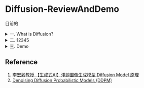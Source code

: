 # Diffusion-ReviewAndDemo
目前的

<details>
<summary>一. What is Diffusion?</summary>

</details>

<details>
<summary>二. 12345</summary>

</details>

<details>
<summary>三. Demo</summary>
  
</details>


## Reference
1. [李宏毅教授 【生成式AI】淺談圖像生成模型 Diffusion Model 原理](https://www.youtube.com/watch?v=azBugJzmz-o&t=38s)
2. [Denoising Diffusion Probabilistic Models (DDPM)](https://arxiv.org/abs/2006.11239)

